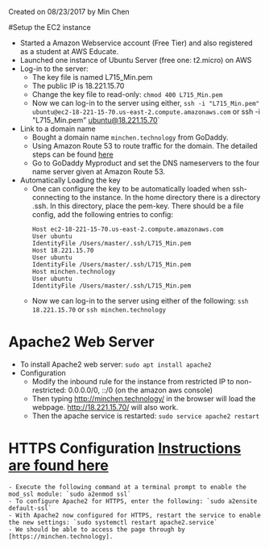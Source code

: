 Created on 08/23/2017 by Min Chen

#Setup the EC2 instance
- Started a Amazon Webservice account (Free Tier) and also registered as a student at AWS Educate. 
- Launched one instance of Ubuntu Server (free one: t2.micro) on AWS
- Log-in to the server:
    - The key file is named L715_Min.pem
    - The public IP is 18.221.15.70
    - Change the key file to read-only: `chmod 400 L715_Min.pem`
    - Now we can log-in to the server using either, `ssh -i "L715_Min.pem" ubuntu@ec2-18-221-15-70.us-east-2.compute.amazonaws.com` or ssh -i "L715_Min.pem" ubuntu@18.221.15.70`
- Link to a domain name
    - Bought a domain name `minchen.technology` from GoDaddy.
    - Using Amazon Route 53 to route traffic for the domain. The detailed steps can be found [here](http://docs.aws.amazon.com/Route53/latest/DeveloperGuide/routing-to-ec2-instance.html)
    - Go to GoDaddy Myproduct and set the DNS nameservers to the four name server given at Amazon Route 53.
- Automatically Loading the key
    - One can configure the key to be automatically loaded when ssh-connecting to the instance. In the home directory there is a directory .ssh. In this directory, place the pem-key. There should be a file config, add the following entries to config:
        ```
        Host ec2-18-221-15-70.us-east-2.compute.amazonaws.com
        User ubuntu
        IdentityFile /Users/master/.ssh/L715_Min.pem
        Host 18.221.15.70
        User ubuntu
        IdentityFile /Users/master/.ssh/L715_Min.pem
        Host minchen.technology
        User ubuntu
        IdentityFile /Users/master/.ssh/L715_Min.pem
        ```
    - Now we can log-in to the server using either of the following: `ssh 18.221.15.70` or `ssh minchen.technology`

# Apache2 Web Server
- To install Apache2 web server: `sudo apt install apache2`
- Configuration
 	- Modify the inbound rule for the instance from restricted IP to non-restricted: 0.0.0.0/0, ::/0 (on the amazon aws console)
    - Then typing http://minchen.technology/ in the browser will load the webpage. http://18.221.15.70/ will also work.
    - Then the apache service is restarted: `sudo service apache2 restart`
    
# HTTPS Configuration [Instructions are found here](https://help.ubuntu.com/lts/serverguide/httpd.html)
    - Execute the following command at a terminal prompt to enable the mod_ssl module: `sudo a2enmod ssl`
    - To configure Apache2 for HTTPS, enter the following: `sudo a2ensite default-ssl`
    - With Apache2 now configured for HTTPS, restart the service to enable the new settings: `sudo systemctl restart apache2.service`
    - We should be able to access the page through by [https://minchen.technology].